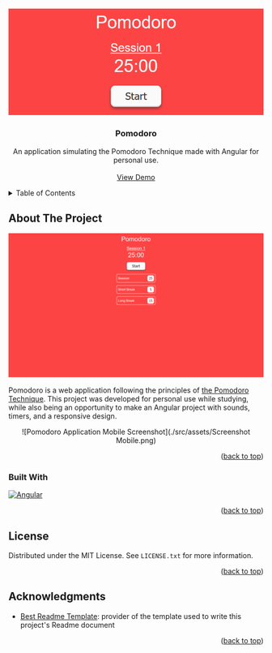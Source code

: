 
<a name="readme-top"></a>


<!-- PROJECT LOGO -->
<br />
<div align="center">
  <a href="https://github.com/Silmunia/pomodoro">
    <img src="./src/assets/Readme Header.png" alt="Pomodoro Application Logo">
  </a>

<h3 align="center">Pomodoro</h3>

  <p align="center">
    An application simulating the Pomodoro Technique made with Angular for personal use.  
    <br />
    <br />
    <a href="https://pomodorocycle.netlify.app/">View Demo</a>
  </p>
</div>


<!-- TABLE OF CONTENTS -->
<details>
  <summary>Table of Contents</summary>
  <ol>
    <li>
      <a href="#about-the-project">About The Project</a>
      <ul>
        <li><a href="#built-with">Built With</a></li>
      </ul>
    </li>
    <li><a href="#license">License</a></li>
    <li><a href="#acknowledgments">Acknowledgments</a></li>
  </ol>
</details>


<!-- ABOUT THE PROJECT -->
## About The Project

<img src="./src/assets/Screenshot Desktop.png" alt="Pomodoro Application Desktop Screenshot">

Pomodoro is a web application following the principles of [the Pomodoro Technique](https://en.wikipedia.org/wiki/Pomodoro_Technique). This project was developed for personal use while studying, while also being an opportunity to make an Angular project with sounds, timers, and a responsive design.

<div style="text-align: center;">
![Pomodoro Application Mobile Screenshot](./src/assets/Screenshot Mobile.png)
</div>

<p align="right">(<a href="#readme-top">back to top</a>)</p>


### Built With

[![Angular][Angular.io]][Angular-url]

<p align="right">(<a href="#readme-top">back to top</a>)</p>


<!-- LICENSE -->
## License

Distributed under the MIT License. See `LICENSE.txt` for more information.

<p align="right">(<a href="#readme-top">back to top</a>)</p>


<!-- ACKNOWLEDGMENTS -->
## Acknowledgments

* [Best Readme Template](https://github.com/othneildrew/Best-README-Template): provider of the template used to write this project's Readme document

<p align="right">(<a href="#readme-top">back to top</a>)</p>


<!-- MARKDOWN LINKS & IMAGES -->
[Angular.io]: https://img.shields.io/badge/Angular-DD0031?style=for-the-badge&logo=angular&logoColor=white
[Angular-url]: https://angular.io/
